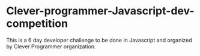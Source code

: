 # Clever-programmer-Javascript-dev-competition
This is a 6 day developer challenge to be done in Javascript and organized by Clever Programmer organization.
